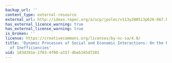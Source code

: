 ```yaml
---
backup_url: ''
content_type: external-resource
external_url: http://ideas.repec.org/a/ucp/jpolec/v113y2005i3p626-667.html
has_external_licence_warning: true
has_external_license_warning: true
is_broken: ''
license: https://creativecommons.org/licenses/by-nc-sa/4.0/
title: 'Dynamic Processes of Social and Economic Interactions: On the Persistence
  of Inefficiencies'
uid: 183d391e-2f03-4f00-a157-dbeb165d7201
---
```

